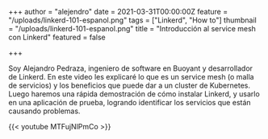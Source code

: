 +++
author = "alejendro"
date = 2021-03-31T00:00:00Z
feature = "/uploads/linkerd-101-espanol.png"
tags = ["Linkerd", "How to"]
thumbnail = "/uploads/linkerd-101-espanol.png"
title = "Introducción al service mesh con Linkerd"
featured = false

+++

Soy Alejandro Pedraza, ingeniero de software en Buoyant y desarrollador de Linkerd. En este video les explicaré lo que es un service mesh (o malla de servicios) y los beneficios que puede dar a un cluster de Kubernetes. Luego haremos una rápida demostración de cómo instalar Linkerd, y usarlo en una aplicación de prueba, logrando identificar los servicios que están causando problemas.

{{< youtube MTFujNlPmCo >}}
